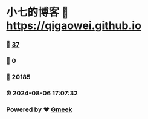 # 小七的博客 :link: https://qigaowei.github.io 
### :page_facing_up: [37](https://qigaowei.github.io/tag.html) 
### :speech_balloon: 0 
### :hibiscus: 20185 
### :alarm_clock: 2024-08-06 17:07:32 
### Powered by :heart: [Gmeek](https://github.com/Meekdai/Gmeek)
